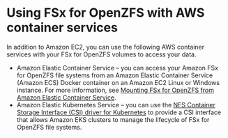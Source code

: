 # Using FSx for OpenZFS with AWS container services<a name="openzfs-integrations"></a>

In addition to Amazon EC2, you can use the following AWS container services with your FSx for OpenZFS volumes to access your data\.
+ Amazon Elastic Container Service – you can access your Amazon FSx for OpenZFS file systems from an Amazon Elastic Container Service \(Amazon ECS\) Docker container on an Amazon EC2 Linux or Windows instance\. For more information, see [Mounting FSx for OpenZFS from Amazon Elastic Container Service](mount-openzfs-ecs-containers.md)\.
+ Amazon Elastic Kubernetes Service – you can use the [ NFS Container Storage Interface \(CSI\) driver for Kubernetes](https://github.com/kubernetes-csi/csi-driver-nfs) to provide a CSI interface that allows Amazon EKS clusters to manage the lifecycle of FSx for OpenZFS file systems\.